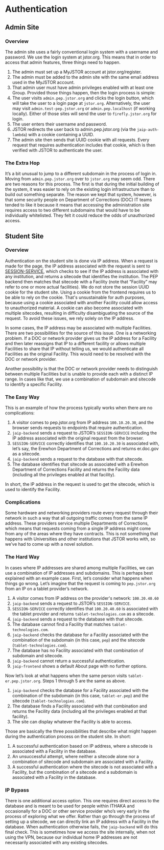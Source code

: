 # Authentication
## Admin Site
### Overview
The admin site uses a fairly conventional login system with a username and password. We use the login system at jstor.org. This means that in order to access that admin features, three things need to happen. 
1. The admin must set up a MyJSTOR account at jstor.org/register.
2. The admin must be added to the admin site with the same email address used in the MyJSTOR account.
3. That admin user must have admin privileges enabled with at least one Group. 
Provided those things happen, then the login process is simple:
1. The user visits `admin.pep.jstor.org` and clicks the login button, which will take the user to a login page at  `jstor.org`. Alternatively, the user may visit `admin.test-pep.jstor.org` or `admin.pep.localhost` (if working locally). Either of those sites will send the user to `firefly.jstor.org` for login.
2. The user enters their username and password.
3. JSTOR redirects the user back to admin.pep.jstor.org (via the `jaip-auth-lambda`) with a cookie containing a UUID.
4. The admin site then sends that UUID cookie with all requests. Every request that requires authentication includes that cookie, which is then verified with JSTOR to authenticate the user.

### The Extra Hop
It’s a bit unusual to jump to a different subdomain in the process of login in. Moving from `admin.pep.jstor.org` over to `jstor.org` may seem odd. There are two reasons for this process. The first is that during the initial building of the system, it was easier to rely on the existing login infrastructure than to build out something separate. The reason we kept that system, however, is that some security people on Department of Corrections (DOC) IT teams tended to like it because it means that accessing the administration site requires access to two different subdomains that would have to be individually whitelisted. They felt it could reduce the odds of unauthorized access.

## Student Site
### Overview
Authentication on the student site is done via IP address. When a request is made for the page, the IP address associated with the request is sent to [SESSION-SERVICE](https://github.com/ithaka/session-service), which checks to see if the IP address is associated with any institution, and returns a sitecode that identifies the institution. The PEP backend then matches that sitecode with a Facility (note that “Facility” may refer to one or more actual facilities). We do not store the session UUID cookie for the student site. Using a cookie from the frontend requires us to be able to rely on the cookie. That's unsustainable for auth purposes, because using a cookie associated with another Facility could allow access to unauthorized material. A cookie can also become associated with multiple sitecodes, resulting in difficulty disambiguating the source of the request. To avoid these issues, we rely solely on the IP address.

In some cases, the IP address may be associated with multiple Facilities. There are two possibilities for the source of this issue. One is a networking problem. If a DOC or network provider gives us the IP address for a Facility and then later reassigns that IP to a different facility or allows multiple Facilities to share that IP without telling us, we would authenticate all Facilities as the original Facility. This would need to be resolved with the DOC or network provider.

Another possibility is that the DOC or network provider needs to distinguish between multiple Facilities but is unable to provide each with a distinct IP range. In cases like that, we use a combination of subdomain and sitecode to identify a specific Facility. 

### The Easy Way
This is an example of how the process typically works when there are no complications:
1. A visitor comes to pep.jstor.org from IP address `100.10.20.30`, and the browser sends requests to endpoints that require authentication.
2. `jaip-backend` sends a request to JSTOR’s `SESSION-SERVICE` including the IP address associated with the original request from the browser.
3. `SESSION-SERVICE` correctly identifies that `100.10.20.30` is associated with, let’s say, the Erewhon Department of Corrections and returns er.doc.gov as a sitecode.
4. `jaip-backend` sends a request to the database with that sitecode.
5. The database identifies that sitecode as associated with a Erewhon Department of Corrections Facility and returns the Facility data (including all the privileges enabled at that facility).

In short, the IP address in the request is used to get the sitecode, which is used to identify the Facility.

### Complications
Some hardware and networking providers route every request through their network in such a way that all outgoing traffic comes from the same IP address. These providers service multiple Departments of Corrections, which means that requests coming from a single IP address might come from any of the areas where they have contracts. This is not something that happens with Universities and other institutions that JSTOR works with, so we’ve had to come up with a novel solution. 

### The Hard Way
In cases where IP addresses are shared among multiple Facilities, we can use a combination of IP addresses and subdomains. This is perhaps best explained with an example case. First, let’s consider what happens when things go wrong. Let’s imagine that the request is coming to `pep.jstor.org` from an IP on a tablet provider’s network.
1. A visitor comes from IP address on the provider's network: `100.20.40.60`
2. `jaip-backend` sends a request to JSTOR’s `SESSION-SERVICE`.
3. `SESSION-SERVICE` correctly identifies that `100.20.40.60` is associated with the tablet provider and returns `tablet-technologies.com` as a sitecode.
4. `jaip-backend` sends a request to the database with that sitecode.
5. The database cannot find a Facility that matches `tablet-technologies.com`. 
6. `jaip-backend` checks the database for a Facility associated with the combination of the subdomain (in this case, `pep`) and the sitecode (`tablet-technologies.com`). 
7. The database has no Facility associated with that combination of subdomain and sitecode.
8. `jaip-backend` cannot return a successful authentication.
9. `jaip-frontend` shows a default About page with no further options.

Now let’s look at what happens when the same person visits `tablet-er.pep.jstor.org`. Steps 1 through 5 are the same as above.
1. `jaip-backend` checks the database for a Facility associated with the combination of the subdomain (in this case, `tablet-er.pep`) and the sitecode (`tablet-technologies.com`).
2. The database finds a Facility associated with that combination and returns the Facility data (including all the privileges enabled at that facility).
3. The site can display whatever the Facility is able to access.

Those are basically the three possibilities that describe what might happen during the authentication process on the student site. In short:
1. A successful authentication based on IP address, where a sitecode is associated with a Facility in the database.
2. An unsuccessful attempt, where neither a sitecode alone nor a combination of sitecode and subdomain are associated with a Facility.
3. A successful authentication where the sitecode is not associated with a Facility, but the combination of a sitecode and a subdomain is associated with a Facility in the database.

### IP Bypass
There is one additional access option. This one requires direct access to the database and is meant to be used for people within ITHAKA and occasionally for a DOC or other service provider who’s very early in the process of exploring what we offer. Rather than go through the process of setting up a sitecode, we can directly link an IP address with a Facility in the database. When authentication otherwise fails, the `jaip-backend` will do this final check. This is sometimes how we access the site internally, when not using the VPN, because our individual home IP addresses are not necessarily associated with any existing sitecodes.
